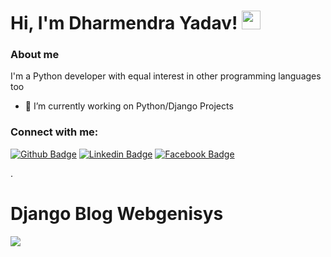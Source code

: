 # Hi, I'm Dharmendra Yadav! <img src="https://raw.githubusercontent.com/MartinHeinz/MartinHeinz/master/wave.gif" width="30px">

### About me
I'm a Python developer with equal interest in other programming languages too
- 🔭 I’m currently working on Python/Django Projects
### Connect with me:
[![Github Badge](https://img.shields.io/badge/-Github-000?style=flat-square&logo=Github&logoColor=white&link=https://github.com/dkyadavweb)](https://github.com/dkyadavweb)
[![Linkedin Badge](https://img.shields.io/badge/-LinkedIn-blue?style=flat-square&logo=Linkedin&logoColor=white&link=https://www.linkedin.com/in/dharmendra-yadav/)](https://www.linkedin.com/in/dharmendra-yadav/)
[![Facebook Badge](https://img.shields.io/badge/-Facebook-blue?style=flat-square&logo=Facebook&logoColor=white&link=https://www.facebook.com/dkyadavweb)](https://www.facebook.com/dkyadavweb)

.

# Django Blog Webgenisys
<a href="https://github.com/dkyadavweb/django-blog-wbgenisys">
<img src="https://github-readme-stats.vercel.app/api/pin/?username=tuhin-thinks&repo=python-codes&theme=dracula">
</a>

